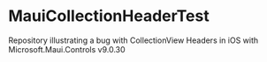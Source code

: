 # MauiCollectionHeaderTest

Repository illustrating a bug with CollectionView Headers in iOS with Microsoft.Maui.Controls v9.0.30

